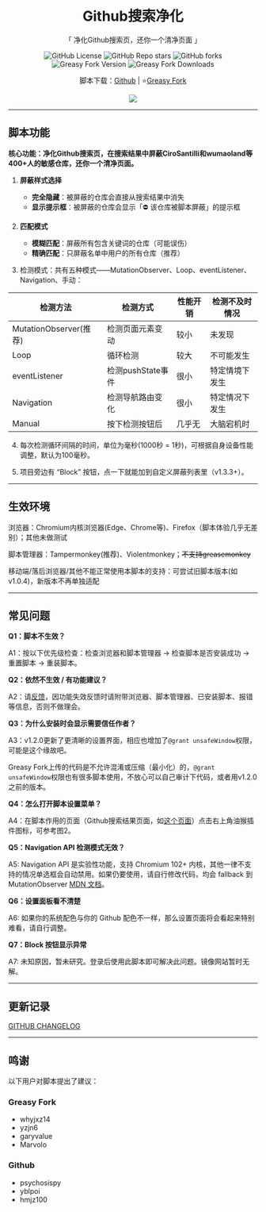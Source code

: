 <center>

<h1 align="center">Github搜索净化</h1>

<p align="center">「 净化Github搜索页，还你一个清净页面 」</p>

![GitHub License](https://img.shields.io/github/license/BonjourFeng/Github-Search-Purification?style=flat&label=License)
![GitHub Repo stars](https://img.shields.io/github/stars/BonjourFeng/Github-Search-Purification?style=flat&label=Stars)
![GitHub forks](https://img.shields.io/github/forks/BonjourFeng/Github-Search-Purification?style=flat&label=Forks)
![Greasy Fork Version](https://img.shields.io/greasyfork/v/473912?style=flat&label=Version)
![Greasy Fork Downloads](https://img.shields.io/greasyfork/dt/473912?style=flat&label=Downloads)


<p align="center">脚本下载：<a href="https://github.com/BonjourFeng/Github-Search-Purification">Github</a> | ⭐<a href="https://greasyfork.org/zh-CN/scripts/473912-github%E6%90%9C%E7%B4%A2%E5%87%80%E5%8C%96">Greasy Fork</a></p>

<img src="https://raw.gitmirror.com/BonjourFeng/Script-History/main/history.png">

</center>

---

## 脚本功能

**核心功能：净化Github搜索页，在搜索结果中屏蔽CiroSantilli和wumaoland等400+人的敏感仓库，还你一个清净页面。**

1. **屏蔽样式选择**  
   - **完全隐藏**：被屏蔽的仓库会直接从搜索结果中消失  
   - **显示提示框**：被屏蔽的仓库会显示「⛔ 该仓库被脚本屏蔽」的提示框

2. **匹配模式**  
   - **模糊匹配**：屏蔽所有包含关键词的仓库（可能误伤）  
   - **精确匹配**：只屏蔽名单中用户的所有仓库（推荐）  

3. 检测模式：共有五种模式——MutationObserver、Loop、eventListener、Navigation、手动：

| 检测方法                 | 检测方式          | 性能开销 | 检测不及时情况 |
| -------------------- | ------------- | ---- | ------- |
| MutationObserver(推荐) | 检测页面元素变动      | 较小   | 未发现     |
| Loop                 | 循环检测          | 较大   | 不可能发生   |
| eventListener        | 检测pushState事件 | 很小   | 特定情境下发生 |
| Navigation           | 检测导航路由变化      | 很小   | 特定情况下发生 |
| Manual               | 按下检测按钮后       | 几乎无  | 大脑宕机时   |

4. 每次检测循环间隔的时间，单位为毫秒(1000秒 = 1秒)，可根据自身设备性能调整，默认为100毫秒。

5. 项目旁边有 “Block” 按钮，点一下就能加到自定义屏蔽列表里（v1.3.3+）。

---

## 生效环境

浏览器：Chromium内核浏览器(Edge、Chrome等)、Firefox（脚本体验几乎无差别）；其他未做测试

脚本管理器：Tampermonkey(推荐)、Violentmonkey；~~不支持greasemonkey~~

移动端/落后浏览器/其他不能正常使用本脚本的支持：可尝试旧脚本版本(如v1.0.4)，新版本不再单独适配

---

## 常见问题

**Q1：脚本不生效？**

A1：按以下优先级检查：检查浏览器和脚本管理器 → 检查脚本是否安装成功 → 重置脚本 → 重装脚本。

**Q2：依然不生效 / 有功能建议？**

A2：请[反馈](https://greasyfork.org/zh-CN/scripts/473912-github%E6%90%9C%E7%B4%A2%E5%87%80%E5%8C%96/feedback)，因功能失效反馈时请附带浏览器、脚本管理器、已安装脚本、报错等信息，否则不做理会。

**Q3：为什么安装时会显示需要信任作者？**

A3：v1.2.0更新了更清晰的设置界面，相应也增加了`@grant unsafeWindow`权限，可能是这个缘故吧。

Greasy Fork上传的代码是不允许混淆或压缩（最小化）的，`@grant unsafeWindow`权限也有很多脚本使用，不放心可以自己审计下代码，或者用v1.2.0之前的版本。

**Q4：怎么打开脚本设置菜单？**

A4：在脚本作用的页面（Github搜索结果页面，如[这个页面](https://github.com/search?q=%E6%94%BF%E6%B2%BB&type=repositories&s=stars&o=desc)）点击右上角油猴插件图标，可参考图2。

**Q5：Navigation API 检测模式无效？**

A5: Navigation API 是实验性功能，支持 Chromium 102+ 内核，其他一律不支持的情况单选框会自动禁用。如果仍要使用，请自行修改代码，均会 fallback 到  MutationObserver [MDN 文档](https://developer.mozilla.org/zh-CN/docs/Web/API/Navigation#%E6%B5%8F%E8%A7%88%E5%99%A8%E5%85%BC%E5%AE%B9%E6%80%A7)。

**Q6：设置面板看不清楚**

A6: 如果你的系统配色与你的 Github 配色不一样，那么设置页面将会看起来特别难看，请自行调整。

**Q7：Block 按钮显示异常**

A7: 未知原因，暂未研究。登录后使用此脚本即可解决此问题。镜像网站暂时无解。

---

## 更新记录

[GITHUB CHANGELOG](CHANGELOG.md)

---

## 鸣谢

以下用户对脚本提出了建议：
### Greasy Fork

- whyjxz14
- yzjn6
- garyvalue
- Marvolo

### Github

- psychosispy
- yblpoi
- hmjz100